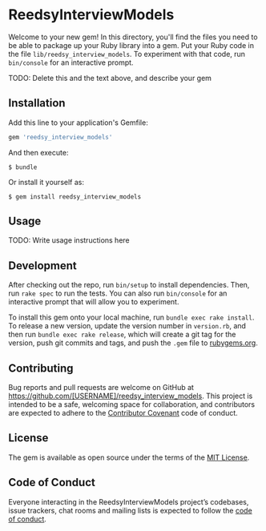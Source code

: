 # ReedsyInterviewModels

Welcome to your new gem! In this directory, you'll find the files you need to be able to package up your Ruby library into a gem. Put your Ruby code in the file `lib/reedsy_interview_models`. To experiment with that code, run `bin/console` for an interactive prompt.

TODO: Delete this and the text above, and describe your gem

## Installation

Add this line to your application's Gemfile:

```ruby
gem 'reedsy_interview_models'
```

And then execute:

    $ bundle

Or install it yourself as:

    $ gem install reedsy_interview_models

## Usage

TODO: Write usage instructions here

## Development

After checking out the repo, run `bin/setup` to install dependencies. Then, run `rake spec` to run the tests. You can also run `bin/console` for an interactive prompt that will allow you to experiment.

To install this gem onto your local machine, run `bundle exec rake install`. To release a new version, update the version number in `version.rb`, and then run `bundle exec rake release`, which will create a git tag for the version, push git commits and tags, and push the `.gem` file to [rubygems.org](https://rubygems.org).

## Contributing

Bug reports and pull requests are welcome on GitHub at https://github.com/[USERNAME]/reedsy_interview_models. This project is intended to be a safe, welcoming space for collaboration, and contributors are expected to adhere to the [Contributor Covenant](http://contributor-covenant.org) code of conduct.

## License

The gem is available as open source under the terms of the [MIT License](https://opensource.org/licenses/MIT).

## Code of Conduct

Everyone interacting in the ReedsyInterviewModels project’s codebases, issue trackers, chat rooms and mailing lists is expected to follow the [code of conduct](https://github.com/[USERNAME]/reedsy_interview_models/blob/master/CODE_OF_CONDUCT.md).
